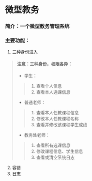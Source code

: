 # 微型教务
### 简介：一个微型教务管理系统
### 主要功能：
1. 三种身份进入
>#### 注意：三种身份，权限各异：
>* 学生：
>>1. 查看个人信息
>>2. 查看本人选课信息
>* 普通老师：
>>1. 查看本人任教课程信息
>>2. 修改本人任教课程名称
>>3. 查看并修改该课程学生成绩
>* 教务处老师：
>>1. 查看所有选课信息
>>2. 修改课程信息、学生信息
>>3. 查看或清空系统日志
2. 容错
3. 日志
